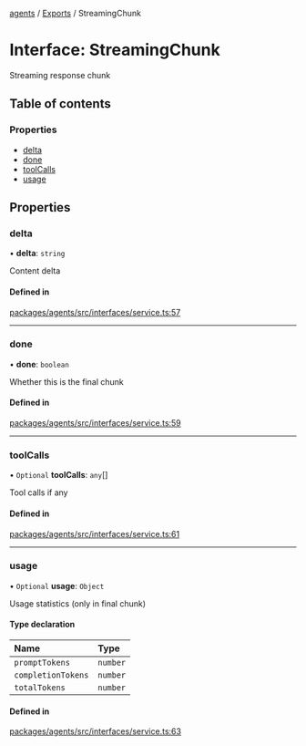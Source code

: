 <!-- 
 ⚠️  AUTO-GENERATED FILE - DO NOT EDIT MANUALLY
 This file is automatically generated by scripts/docs-generator.js
 To make changes, edit the source TypeScript files or update the generator script
-->

[agents](../../) / [Exports](../modules) / StreamingChunk

# Interface: StreamingChunk

Streaming response chunk

## Table of contents

### Properties

- [delta](StreamingChunk#delta)
- [done](StreamingChunk#done)
- [toolCalls](StreamingChunk#toolcalls)
- [usage](StreamingChunk#usage)

## Properties

### delta

• **delta**: `string`

Content delta

#### Defined in

[packages/agents/src/interfaces/service.ts:57](https://github.com/woojubb/robota/blob/1b62bb02b890c71ae884378577a1521b0f8628be/packages/agents/src/interfaces/service.ts#L57)

___

### done

• **done**: `boolean`

Whether this is the final chunk

#### Defined in

[packages/agents/src/interfaces/service.ts:59](https://github.com/woojubb/robota/blob/1b62bb02b890c71ae884378577a1521b0f8628be/packages/agents/src/interfaces/service.ts#L59)

___

### toolCalls

• `Optional` **toolCalls**: `any`[]

Tool calls if any

#### Defined in

[packages/agents/src/interfaces/service.ts:61](https://github.com/woojubb/robota/blob/1b62bb02b890c71ae884378577a1521b0f8628be/packages/agents/src/interfaces/service.ts#L61)

___

### usage

• `Optional` **usage**: `Object`

Usage statistics (only in final chunk)

#### Type declaration

| Name | Type |
| :------ | :------ |
| `promptTokens` | `number` |
| `completionTokens` | `number` |
| `totalTokens` | `number` |

#### Defined in

[packages/agents/src/interfaces/service.ts:63](https://github.com/woojubb/robota/blob/1b62bb02b890c71ae884378577a1521b0f8628be/packages/agents/src/interfaces/service.ts#L63)
